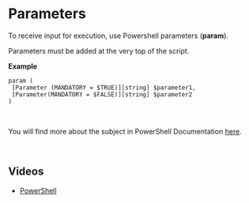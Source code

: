 
# Parameters

To receive input for execution, use Powershell parameters (**param**).

Parameters must be added at the very top of the script.
<br/>

**Example**

```
param (
 [Parameter (MANDATORY = $TRUE)][string] $parameter1,
 [Parameter(MANDATORY = $FALSE)][string] $parameter2
)
```
<br/>

You will find more about the subject in PowerShell Documentation [here](https://docs.microsoft.com/en-us/powershell/).


<br/>

## Videos

- [PowerShell](../../videos/powershell.md)